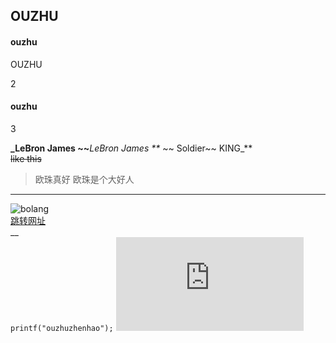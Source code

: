 ## OUZHU
#### ouzhu
 OUZHU

2

#### ouzhu

3

**_LeBron James  ~~**_LeBron James **_ ~~  Soldier~~ KING_**  
~~like this~~  
>欧珠真好
>欧珠是个大好人
___
![bolang](https://gimg2.baidu.com/image_search/src=http%3A%2F%2F1812.img.pp.sohu.com.cn%2Fimages%2Fblog%2F2009%2F11%2F18%2F18%2F8%2F125b6560a6ag214.jpg&refer=http%3A%2F%2F1812.img.pp.sohu.com.cn&app=2002&size=f9999,10000&q=a80&n=0&g=0n&fmt=jpeg?sec=1621500506&t=dbe31fb76198fe17c17ad15ea6eab2f7)  
[跳转网址](https://mooc1-2.chaoxing.com/mycourse/studentstudy?chapterId=401832918&courseId=216558499&clazzid=36796414&enc=6778a97f39e25ddfa4897499f4e7d4f6)  
__  
```printf("ouzhuzhenhao");```
![A.md](https://github.com/OD12138/OD/blob/main/A.md)

